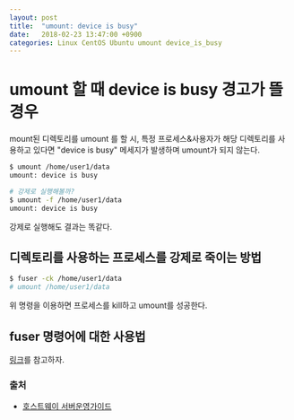 ```yaml
---
layout: post
title:  "umount: device is busy"
date:   2018-02-23 13:47:00 +0900
categories: Linux CentOS Ubuntu umount device_is_busy
---
```


# umount 할 때 device is busy 경고가 뜰 경우

mount된 디렉토리를 umount 를 할 시, 특정 프로세스&사용자가 해당 디렉토리를 사용하고 있다면 "device is busy" 메세지가 발생하며 umount가 되지 않는다.

```sh
$ umount /home/user1/data
umount: device is busy

# 강제로 실행해볼까? 
$ umount -f /home/user1/data
umount: device is busy
```

강제로 실행해도 결과는 똑같다.

## 디렉토리를 사용하는 프로세스를 강제로 죽이는 방법

```sh
$ fuser -ck /home/user1/data
# umount /home/user1/data
```

위 명령을 이용하면 프로세스를 kill하고 umount를 성공한다. 

## fuser 명령어에 대한 사용법

[링크](https://rainofpainki.github.io/linux-fuser/)를 참고하자.


### 출처

- [호스트웨이 서버운영가이드](http://faq.hostway.co.kr/Linux_ETC/1559)